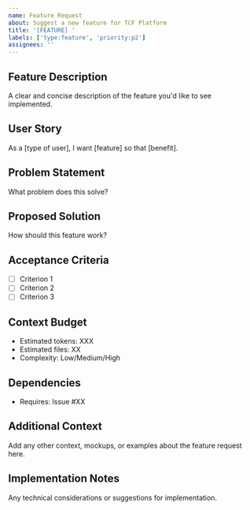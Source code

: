 ```yaml
---
name: Feature Request
about: Suggest a new feature for TCF Platform
title: '[FEATURE] '
labels: ['type:feature', 'priority:p2']
assignees: ''
---
```


## Feature Description
A clear and concise description of the feature you'd like to see implemented.

## User Story
As a [type of user], I want [feature] so that [benefit].

## Problem Statement
What problem does this solve?

## Proposed Solution
How should this feature work?

## Acceptance Criteria
- [ ] Criterion 1
- [ ] Criterion 2
- [ ] Criterion 3

## Context Budget
- Estimated tokens: XXX
- Estimated files: XX
- Complexity: Low/Medium/High

## Dependencies
- Requires: Issue #XX

## Additional Context
Add any other context, mockups, or examples about the feature request here.

## Implementation Notes
Any technical considerations or suggestions for implementation.